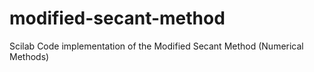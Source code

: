 # modified-secant-method
Scilab Code implementation of the Modified Secant Method (Numerical Methods)
